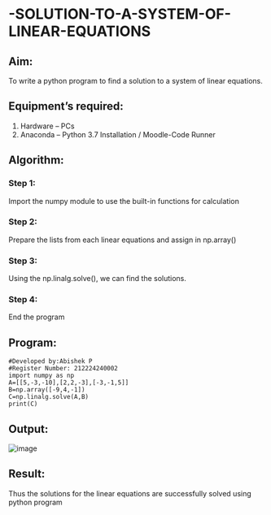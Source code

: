 # -SOLUTION-TO-A-SYSTEM-OF-LINEAR-EQUATIONS
## Aim:
To write a python program to find a solution to a system of linear equations.
## Equipment’s required:
1. 	Hardware – PCs
2. 	Anaconda – Python 3.7 Installation / Moodle-Code Runner
## Algorithm:
### Step 1: 
Import the numpy module to use the built-in functions for calculation
### Step 2: 
Prepare the lists from each linear equations and assign in np.array()
### Step 3: 
Using the np.linalg.solve(), we can find the solutions.
### Step 4: 
End the program
## Program:
```
#Developed by:Abishek P
#Register Number: 212224240002
import numpy as np
A=[[5,-3,-10],[2,2,-3],[-3,-1,5]]
B=np.array([-9,4,-1])
C=np.linalg.solve(A,B)
print(C)
```

## Output:
![image](https://github.com/user-attachments/assets/22e4e088-2905-47ea-ac9c-30f67dcda0e5)

## Result: 
Thus the solutions for the linear equations are successfully solved using python program

